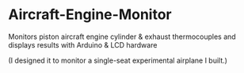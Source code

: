 # Aircraft-Engine-Monitor
Monitors piston aircraft engine cylinder &amp; exhaust thermocouples and displays results with Arduino &amp; LCD hardware

(I designed it to monitor a single-seat experimental airplane I built.)

